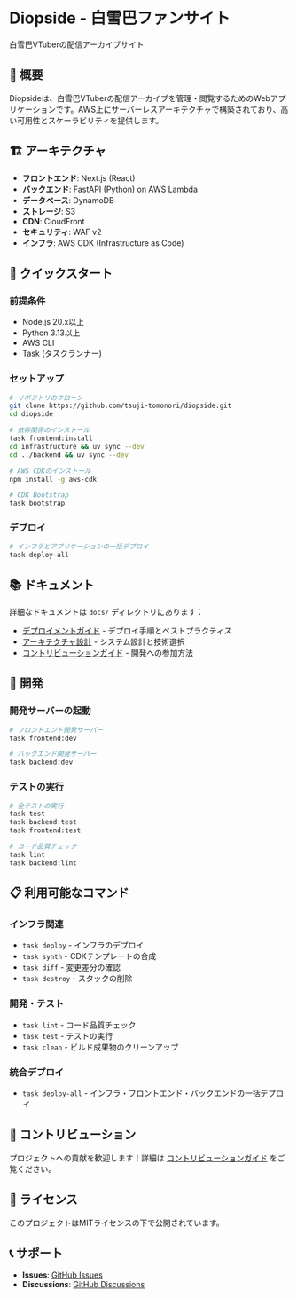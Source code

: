 # Diopside - 白雪巴ファンサイト

白雪巴VTuberの配信アーカイブサイト

## 🎯 概要

Diopsideは、白雪巴VTuberの配信アーカイブを管理・閲覧するためのWebアプリケーションです。AWS上にサーバーレスアーキテクチャで構築されており、高い可用性とスケーラビリティを提供します。

## 🏗️ アーキテクチャ

- **フロントエンド**: Next.js (React)
- **バックエンド**: FastAPI (Python) on AWS Lambda
- **データベース**: DynamoDB
- **ストレージ**: S3
- **CDN**: CloudFront
- **セキュリティ**: WAF v2
- **インフラ**: AWS CDK (Infrastructure as Code)

## 🚀 クイックスタート

### 前提条件

- Node.js 20.x以上
- Python 3.13以上
- AWS CLI
- Task (タスクランナー)

### セットアップ

```bash
# リポジトリのクローン
git clone https://github.com/tsuji-tomonori/diopside.git
cd diopside

# 依存関係のインストール
task frontend:install
cd infrastructure && uv sync --dev
cd ../backend && uv sync --dev

# AWS CDKのインストール
npm install -g aws-cdk

# CDK Bootstrap
task bootstrap
```

### デプロイ

```bash
# インフラとアプリケーションの一括デプロイ
task deploy-all
```

## 📚 ドキュメント

詳細なドキュメントは `docs/` ディレクトリにあります：

- [デプロイメントガイド](./docs/deployment.md) - デプロイ手順とベストプラクティス
- [アーキテクチャ設計](./docs/architecture.md) - システム設計と技術選択
- [コントリビューションガイド](./docs/contributing.md) - 開発への参加方法

## 🔧 開発

### 開発サーバーの起動

```bash
# フロントエンド開発サーバー
task frontend:dev

# バックエンド開発サーバー
task backend:dev
```

### テストの実行

```bash
# 全テストの実行
task test
task backend:test
task frontend:test

# コード品質チェック
task lint
task backend:lint
```

## 📋 利用可能なコマンド

### インフラ関連
- `task deploy` - インフラのデプロイ
- `task synth` - CDKテンプレートの合成
- `task diff` - 変更差分の確認
- `task destroy` - スタックの削除

### 開発・テスト
- `task lint` - コード品質チェック
- `task test` - テストの実行
- `task clean` - ビルド成果物のクリーンアップ

### 統合デプロイ
- `task deploy-all` - インフラ・フロントエンド・バックエンドの一括デプロイ

## 🤝 コントリビューション

プロジェクトへの貢献を歓迎します！詳細は [コントリビューションガイド](./docs/contributing.md) をご覧ください。

## 📄 ライセンス

このプロジェクトはMITライセンスの下で公開されています。

## 📞 サポート

- **Issues**: [GitHub Issues](https://github.com/tsuji-tomonori/diopside/issues)
- **Discussions**: [GitHub Discussions](https://github.com/tsuji-tomonori/diopside/discussions)